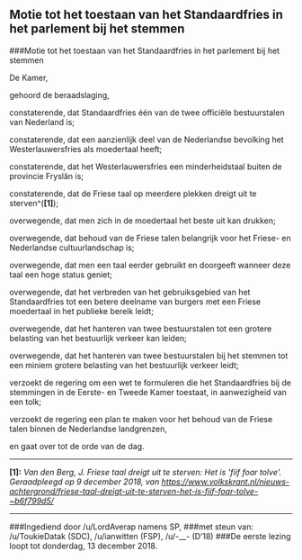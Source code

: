 ## Motie tot het toestaan van het Standaardfries in het parlement bij het stemmen 
 
###Motie tot het toestaan van het Standaardfries in het parlement bij het stemmen

De Kamer,

gehoord de beraadslaging,

constaterende, dat Standaardfries één van de twee officiële bestuurstalen van Nederland is;

constaterende, dat een aanzienlijk deel van de Nederlandse bevolking het Westerlauwersfries als moedertaal heeft;

constaterende, dat het Westerlauwersfries een minderheidstaal buiten de provincie Fryslân is;

constaterende, dat de Friese taal op meerdere plekken dreigt uit te sterven^(**[1]**);

overwegende, dat men zich in de moedertaal het beste uit kan drukken;

overwegende, dat behoud van de Friese talen belangrijk voor het Friese- en Nederlandse cultuurlandschap is;

overwegende, dat men een taal eerder gebruikt en doorgeeft wanneer deze taal een hoge status geniet;

overwegende, dat het verbreden van het gebruiksgebied van het Standaardfries tot een betere deelname van burgers met een Friese moedertaal in het publieke bereik leidt;

overwegende, dat het hanteren van twee bestuurstalen tot een grotere belasting van het bestuurlijk verkeer kan leiden;

overwegende, dat het hanteren van twee bestuurstalen bij het stemmen tot een miniem grotere belasting van het bestuurlijk verkeer leidt;

verzoekt de regering om een wet te formuleren die het Standaardfries bij de stemmingen in de Eerste- en Tweede Kamer toestaat, in aanwezigheid van een tolk;

verzoekt de regering een plan te maken voor het behoud van de Friese talen binnen de Nederlandse landgrenzen,

en gaat over tot de orde van de dag.

---

**[1]:** _Van den Berg, J. Friese taal dreigt uit te sterven: Het is 'fiif foar tolve'. Geraadpleegd op 9 december 2018, van https://www.volkskrant.nl/nieuws-achtergrond/friese-taal-dreigt-uit-te-sterven-het-is-fiif-foar-tolve-~b6f799d5/_

---

###Ingediend door /u/LordAverap namens SP,
###met steun van: /u/ToukieDatak (SDC), /u/ianwitten (FSP), /u/-___-_ (D’18)
###De eerste lezing loopt tot donderdag, 13 december 2018. 